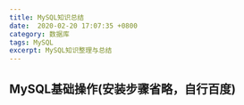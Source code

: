 ```yaml
---
title: MySQL知识总结
date:  2020-02-20 17:07:35 +0800
category: 数据库
tags: MySQL
excerpt: MySQL知识整理与总结
---
```


## MySQL基础操作(安装步骤省略，自行百度)

    

## 

